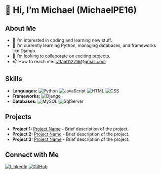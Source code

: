 # 👋 Hi, I’m Michael (MichaelPE16)

## About Me
- 👀 I’m interested in coding and learning new stuff.
- 🌱 I’m currently learning Python, managing databases, and frameworks like Django.
- 💞️ I’m looking to collaborate on exciting projects.
- 📫 How to reach me: [rafael112216@gmail.com](mailto:rafael112216@gmail.com)

## Skills
- **Languages:** ![Python](https://img.shields.io/badge/Python-3776AB?style=for-the-badge&logo=python&logoColor=white) ![JavaScript](https://img.shields.io/badge/JavaScript-F7DF1E?style=for-the-badge&logo=javascript&logoColor=black) ![HTML](https://img.shields.io/badge/HTML-E34F26?style=for-the-badge&logo=html5&logoColor=white) ![CSS](https://img.shields.io/badge/CSS-1572B6?style=for-the-badge&logo=css3&logoColor=white)
- **Frameworks:** ![Django](https://img.shields.io/badge/Django-092E20?style=for-the-badge&logo=django&logoColor=white)
- **Databases:** ![MySQL](https://img.shields.io/badge/MySQL-4479A1?style=for-the-badge&logo=mysql&logoColor=white) ![SqlServer](https://img.shields.io/badge/SqlServer-CC2927?style=for-the-badge&logo=microsoftsqlserver&logoColor=white)

## Projects
- **Project 1:** [Project Name](#) - Brief description of the project.
- **Project 2:** [Project Name](#) - Brief description of the project.
- **Project 3:** [Project Name](#) - Brief description of the project.

## Connect with Me
[![LinkedIn](https://img.shields.io/badge/LinkedIn-Connect-blue?style=for-the-badge&logo=linkedin&logoColor=white)](https://www.linkedin.com/in/michael-pacheco-encarnacion/)
[![GitHub](https://img.shields.io/badge/GitHub-Follow-black?style=for-the-badge&logo=github&logoColor=white)](https://github.com/MichaelPE16)

<!---
MichaelPE16/MichaelPE16 is a ✨ special ✨ repository because its `README.md` (this file) appears on your GitHub profile.
You can click the Preview link to take a look at your changes.
--->
